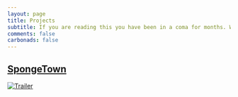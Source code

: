 ```yaml
---
layout: page
title: Projects
subtitle: If you are reading this you have been in a coma for months. We don't know where this message will come up in your dream. Please wake up.
comments: false
carbonads: false
---
```


## [SpongeTown](https://www.youtube.com/channel/UCF_L3HLeKkKvWZTkZo8MVSQ)

[![Trailer](https://i.imgur.com/K4pLUsO.png)](https://www.youtube.com/watch?v=Aby0ear8MCs "Trailer")
